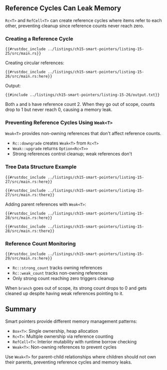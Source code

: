 ## Reference Cycles Can Leak Memory

`Rc<T>` and `RefCell<T>` can create reference cycles where items refer to each other, preventing cleanup since reference counts never reach zero.

### Creating a Reference Cycle

```rust,editable
{{#rustdoc_include ../listings/ch15-smart-pointers/listing-15-25/src/main.rs}}
```

Creating circular references:

```rust,editable
{{#rustdoc_include ../listings/ch15-smart-pointers/listing-15-26/src/main.rs:here}}
```

Output:
```console
{{#include ../listings/ch15-smart-pointers/listing-15-26/output.txt}}
```

Both `a` and `b` have reference count 2. When they go out of scope, counts drop to 1 but never reach 0, causing a memory leak.

### Preventing Reference Cycles Using `Weak<T>`

`Weak<T>` provides non-owning references that don't affect reference counts.

- `Rc::downgrade` creates `Weak<T>` from `Rc<T>`
- `Weak::upgrade` returns `Option<Rc<T>>`
- Strong references control cleanup; weak references don't

### Tree Data Structure Example

```rust,editable
{{#rustdoc_include ../listings/ch15-smart-pointers/listing-15-27/src/main.rs:here}}
```

```rust,editable
{{#rustdoc_include ../listings/ch15-smart-pointers/listing-15-27/src/main.rs:there}}
```

Adding parent references with `Weak<T>`:

```rust,editable
{{#rustdoc_include ../listings/ch15-smart-pointers/listing-15-28/src/main.rs:here}}
```

```rust,editable
{{#rustdoc_include ../listings/ch15-smart-pointers/listing-15-28/src/main.rs:there}}
```

### Reference Count Monitoring

```rust,editable
{{#rustdoc_include ../listings/ch15-smart-pointers/listing-15-29/src/main.rs:here}}
```

- `Rc::strong_count` tracks owning references
- `Rc::weak_count` tracks non-owning references
- Only strong count reaching zero triggers cleanup

When `branch` goes out of scope, its strong count drops to 0 and gets cleaned up despite having weak references pointing to it.

## Summary

Smart pointers provide different memory management patterns:

- `Box<T>`: Single ownership, heap allocation
- `Rc<T>`: Multiple ownership via reference counting
- `RefCell<T>`: Interior mutability with runtime borrow checking
- `Weak<T>`: Non-owning references to prevent cycles

Use `Weak<T>` for parent-child relationships where children should not own their parents, preventing reference cycles and memory leaks.
